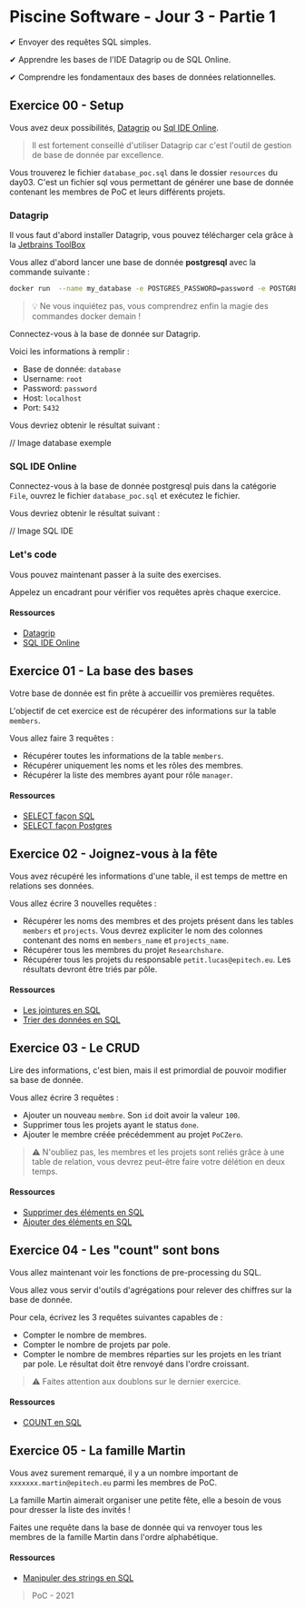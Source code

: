 # Piscine Software - Jour 3 - Partie 1

✔ Envoyer des requêtes SQL simples.

✔ Apprendre les bases de l'IDE Datagrip ou de SQL Online.

✔ Comprendre les fondamentaux des bases de données relationnelles.

## Exercice 00 - Setup

Vous avez deux possibilités, [Datagrip](https://www.jetbrains.com/fr-fr/datagrip/) ou [Sql IDE Online](https://sqliteonline.com/).

> Il est fortement conseillé d'utiliser Datagrip car c'est l'outil de gestion de base de donnée par excellence.

Vous trouverez le fichier `database_poc.sql` dans le dossier `resources` du day03. C'est un fichier sql vous permettant de générer une base de donnée contenant les membres de PoC et leurs différents projets.

### Datagrip 

Il vous faut d'abord installer Datagrip, vous pouvez télécharger cela grâce à la [Jetbrains ToolBox](https://www.jetbrains.com/toolbox-app/)

Vous allez d'abord lancer une base de donnée **postgresql** avec la commande suivante :

```sh
docker run  --name my_database -e POSTGRES_PASSWORD=password -e POSTGRES_USER=root -e POSTGRES_DB=my_database -p 5432:5432 -v "$(pwd)"/database_poc.sql:/docker-entrypoint-initdb.d/init.sql -d postgres:alpine
```

> :bulb: Ne vous inquiétez pas, vous comprendrez enfin la magie des commandes docker demain !

Connectez-vous à la base de donnée sur Datagrip.

Voici les informations à remplir :
- Base de donnée: `database`
- Username: `root`
- Password: `password`
- Host: `localhost`
- Port: `5432`

Vous devriez obtenir le résultat suivant :

// Image database exemple 

### SQL IDE Online

Connectez-vous à la base de donnée postgresql puis dans la catégorie `File`, ouvrez le fichier `database_poc.sql` et exécutez le fichier.

Vous devriez obtenir le résultat suivant :

// Image SQL IDE

### Let's code

Vous pouvez maintenant passer à la suite des exercises.

Appelez un encadrant pour vérifier vos requêtes après chaque exercice.

#### Ressources
- [Datagrip](https://www.jetbrains.com/fr-fr/datagrip/)
- [SQL IDE Online](https://sqliteonline.com/)

## Exercice 01 - La base des bases

Votre base de donnée est fin prête à accueillir vos premières requêtes.

L'objectif de cet exercice est de récupérer des informations sur la table `members`.

Vous allez faire 3 requêtes :

- Récupérer toutes les informations de la table `members`.
- Récupérer uniquement les noms et les rôles des membres.
- Récupérer la liste des membres ayant pour rôle `manager`.

#### Ressources
- [SELECT façon SQL](https://sql.sh/cours/select)
- [SELECT façon Postgres](https://www.postgresql.org/docs/9.5/sql-select.html)

## Exercice 02 - Joignez-vous à la fête

Vous avez récupéré les informations d'une table, il est temps de mettre en relations ses données. 

Vous allez écrire 3 nouvelles requêtes :
- Récupérer les noms des membres et des projets présent dans les tables `members` et `projects`. Vous devrez expliciter le nom des colonnes contenant des noms en `members_name` et `projects_name`.
- Récupérer tous les membres du projet `Researchshare`. 
- Récupérer tous les projets du responsable `petit.lucas@epitech.eu`. Les résultats devront être triés par pôle.

#### Ressources
- [Les jointures en SQL](https://sql.sh/cours/jointures)
- [Trier des données en SQL](https://docs.postgresql.fr/9.2/queries-order.html)

## Exercice 03 - Le CRUD

Lire des informations, c'est bien, mais il est primordial de pouvoir modifier sa base de donnée.

Vous allez écrire 3 requêtes :
- Ajouter un nouveau `membre`. Son `id` doit avoir la valeur `100`.
- Supprimer tous les projets ayant le status `done`.
- Ajouter le membre créée précédemment au projet `PoCZero`.

> :warning: N'oubliez pas, les membres et les projets sont reliés grâce à une table de relation, vous devrez peut-être faire votre délétion en deux temps. 

#### Ressources
- [Supprimer des éléments en SQL](https://sql.sh/cours/delete)
- [Ajouter des éléments en SQL](https://sql.sh/cours/insert-into)

## Exercice 04 - Les "count" sont bons

Vous allez maintenant voir les fonctions de pre-processing du SQL.

Vous allez vous servir d'outils d'agrégations pour relever des chiffres sur la base de donnée.

Pour cela, écrivez les 3 requêtes suivantes capables de :
- Compter le nombre de membres.
- Compter le nombre de projets par pole.
- Compter le nombre de membres réparties sur les projets en les triant par pole. Le résultat doit être renvoyé dans l'ordre croissant.

> :warning: Faites attention aux doublons sur le dernier exercice.

#### Ressources
- [COUNT en SQL](https://sql.sh/fonctions/agregation/count)

## Exercice 05 - La famille Martin

Vous avez surement remarqué, il y a un nombre important de `xxxxxxx.martin@epitech.eu` parmi les membres de PoC.

La famille Martin aimerait organiser une petite fête, elle a besoin de vous pour dresser la liste des invités !

Faites une requête dans la base de donnée qui va renvoyer tous les membres de la famille Martin dans l'ordre alphabétique.

#### Ressources 
- [Manipuler des strings en SQL](https://sql.sh/fonctions/chaines-de-caracteres)

> PoC - 2021
